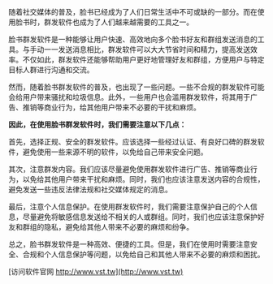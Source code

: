 随着社交媒体的普及，脸书已经成为了人们日常生活中不可或缺的一部分。而在使用脸书时，群发软件也成为了人们越来越需要的工具之一。

脸书群发软件是一种能够让用户快速、高效地向多个脸书好友和群组发送消息的工具。与手动一一发送消息相比，群发软件可以大大节省时间和精力，提高发送效率。不仅如此，群发软件还能够帮助用户更好地管理好友和群组，方便用户与特定目标人群进行沟通和交流。

然而，随着脸书群发软件的普及，也出现了一些问题。一些不合规的群发软件可能会给用户带来骚扰和垃圾信息。此外，一些用户也会滥用群发软件，将其用于广告、推销等商业行为，给其他用户带来不必要的干扰和麻烦。

**因此，在使用脸书群发软件时，我们需要注意以下几点：**

首先，选择正规、安全的群发软件。应该选择一些经过认证、有良好口碑的群发软件，避免使用一些来源不明的软件，以免给自己带来安全问题。

其次，注意群发内容。我们应该尽量避免使用群发软件进行广告、推销等商业行为，以免给其他用户带来干扰和麻烦。同时，我们也应该注意发送内容的合规性，避免发送一些违反法律法规和社交媒体规定的消息。

最后，注意个人信息保护。在使用群发软件时，我们需要注意保护自己的个人信息，尽量避免将敏感信息发送给不相关的人或群组。同时，我们也应该注意保护好友和群组的隐私，避免给其他人带来不必要的麻烦和纷争。

总之，脸书群发软件是一种高效、便捷的工具。但是，我们在使用时需要注意安全、合规和个人信息保护等问题，以免给自己和其他人带来不必要的麻烦和困扰。


[访问软件官网 http://www.vst.tw](http://www.vst.tw)
